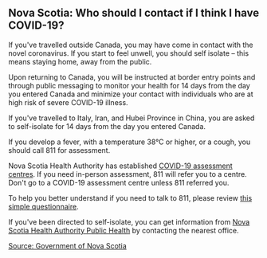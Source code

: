 ## Nova Scotia: Who should I contact if I think I have COVID-19?

If you've travelled outside Canada, you may have come in contact with the novel coronavirus. If you start to feel unwell, you should self isolate – this means staying home, away from the public.

Upon returning to Canada, you will be instructed at border entry points and through public messaging to monitor your health for 14 days from the day you entered Canada and minimize your contact with individuals who are at high risk of severe COVID-19 illness.

If you've travelled to Italy, Iran, and Hubei Province in China, you are asked to self-isolate for 14 days from the day you entered Canada.

If you develop a fever, with a temperature 38°C or higher, or a cough, you should call 811 for assessment.

Nova Scotia Health Authority has established [COVID-19 assessment centres](http://www.nshealth.ca/coronavirus). If you need in-person assessment, 811 will refer you to a centre. Don't go to a COVID-19 assessment centre unless 811 referred you.

To help you better understand if you need to talk to 811, please review [this simple questionnaire](https://811.novascotia.ca/health_topics/covid-19-when-to-call-811/).

If you've been directed to self-isolate, you can get information from [Nova Scotia Health Authority Public Health](http://www.nshealth.ca/public-health-offices) by contacting the nearest office.

[Source: Government of Nova Scotia](https://novascotia.ca/coronavirus/)
